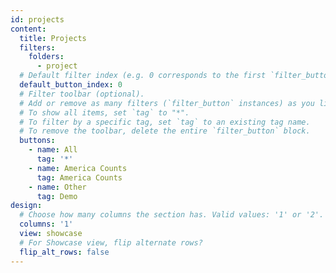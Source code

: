 ```yaml
---
id: projects
content:
  title: Projects
  filters:
    folders:
      - project
  # Default filter index (e.g. 0 corresponds to the first `filter_button` instance below).
  default_button_index: 0
  # Filter toolbar (optional).
  # Add or remove as many filters (`filter_button` instances) as you like.
  # To show all items, set `tag` to "*".
  # To filter by a specific tag, set `tag` to an existing tag name.
  # To remove the toolbar, delete the entire `filter_button` block.
  buttons:
    - name: All
      tag: '*'
    - name: America Counts
      tag: America Counts
    - name: Other
      tag: Demo
design:
  # Choose how many columns the section has. Valid values: '1' or '2'.
  columns: '1'
  view: showcase
  # For Showcase view, flip alternate rows?
  flip_alt_rows: false
---
```

